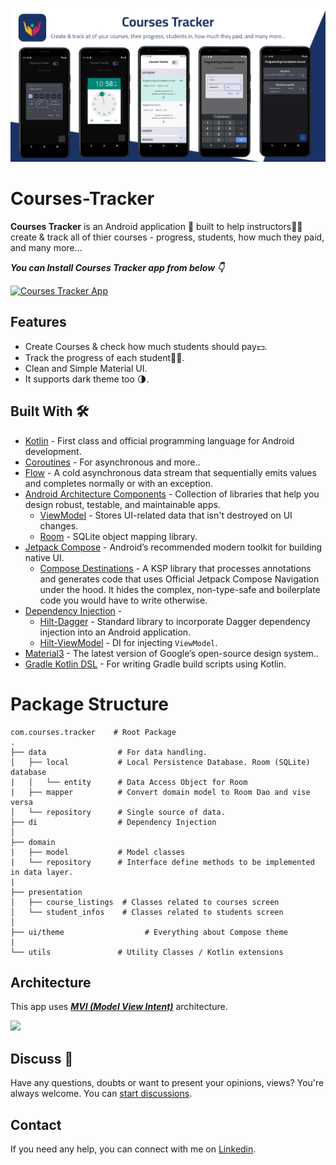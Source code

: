 ![](media/screensdesign.png)
# Courses-Tracker

**Courses Tracker** is an Android application 📱 built to help instructors🧑‍🏫 create & track all of thier courses - progress, students, how much they paid, and many more… 

***You can Install Courses Tracker app from below 👇***

[![Courses Tracker App](https://www.svgrepo.com/show/303139/google-play-badge-logo.svg)](https://www.svgrepo.com/show/303139/google-play-badge-logo.svg)

## Features
- Create Courses & check how much students should pay💵.
- Track the progress of each student🧑‍🎓.
- Clean and Simple Material UI.
- It supports dark theme too 🌗.

## Built With 🛠
- [Kotlin](https://kotlinlang.org/) - First class and official programming language for Android development.
- [Coroutines](https://kotlinlang.org/docs/reference/coroutines-overview.html) - For asynchronous and more..
- [Flow](https://kotlin.github.io/kotlinx.coroutines/kotlinx-coroutines-core/kotlinx.coroutines.flow/-flow/) - A cold asynchronous data stream that sequentially emits values and completes normally or with an exception.
- [Android Architecture Components](https://developer.android.com/topic/libraries/architecture) - Collection of libraries that help you design robust, testable, and maintainable apps.
  - [ViewModel](https://developer.android.com/topic/libraries/architecture/viewmodel) - Stores UI-related data that isn't destroyed on UI changes. 
  - [Room](https://developer.android.com/topic/libraries/architecture/room) - SQLite object mapping library.
- [Jetpack Compose](https://developer.android.com/jetpack/compose) - Android’s recommended modern toolkit for building native UI.
    - [Compose Destinations](https://github.com/raamcosta/compose-destinations) - A KSP library that processes annotations and generates code that uses Official Jetpack Compose Navigation under the hood. It hides the complex, non-type-safe and boilerplate code you would have to write otherwise.
- [Dependency Injection](https://developer.android.com/training/dependency-injection) - 
  - [Hilt-Dagger](https://dagger.dev/hilt/) - Standard library to incorporate Dagger dependency injection into an Android application.
  - [Hilt-ViewModel](https://developer.android.com/training/dependency-injection/hilt-jetpack) - DI for injecting `ViewModel`.
- [Material3](https://m3.material.io/) - The latest version of Google’s open-source design system..
- [Gradle Kotlin DSL](https://docs.gradle.org/current/userguide/kotlin_dsl.html) - For writing Gradle build scripts using Kotlin.


# Package Structure
    
    com.courses.tracker    # Root Package
    .
    ├── data                # For data handling.
    │   ├── local           # Local Persistence Database. Room (SQLite) database
    |   │   └── entity      # Data Access Object for Room   
    |   ├── mapper          # Convert domain model to Room Dao and vise versa
    │   └── repository      # Single source of data.
    ├── di                  # Dependency Injection 
    │
    ├── domain
    |   ├── model           # Model classes
    |   └── repository      # Interface define methods to be implemented in data layer.     
    |
    ├── presentation
    │   ├── course_listings  # Classes related to courses screen
    │   └── student_infos    # Classes related to students screen
    │
    ├── ui/theme                  # Everything about Compose theme
    |
    └── utils               # Utility Classes / Kotlin extensions
    
## Architecture
This app uses [***MVI (Model View Intent)***](https://developer.android.com/topic/architecture) architecture.


![](https://developer.android.com/static/topic/libraries/architecture/images/mad-arch-overview-domain.png)

## Discuss 💬

Have any questions, doubts or want to present your opinions, views? You're always welcome. You can [start discussions](https://github.com/attia-ali-attia/Courses-Tracker/discussions).

## Contact
If you need any help, you can connect with me on [Linkedin](https://www.linkedin.com/in/attia-ali-attia/).

